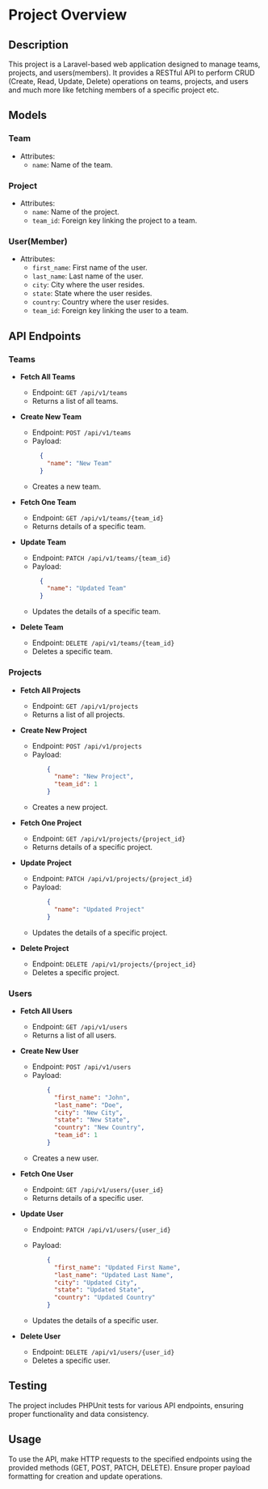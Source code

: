 # Project Overview

## Description
This project is a Laravel-based web application designed to manage teams, projects, and users(members). It provides a RESTful API to perform CRUD (Create, Read, Update, Delete) operations on teams, projects, and users and much more like fetching members of a specific project etc.

## Models
### Team
- Attributes:
  - `name`: Name of the team.

### Project
- Attributes:
  - `name`: Name of the project.
  - `team_id`: Foreign key linking the project to a team.

### User(Member)
- Attributes:
  - `first_name`: First name of the user.
  - `last_name`: Last name of the user.
  - `city`: City where the user resides.
  - `state`: State where the user resides.
  - `country`: Country where the user resides.
  - `team_id`: Foreign key linking the user to a team.

## API Endpoints

### Teams
- **Fetch All Teams**
  - Endpoint: `GET /api/v1/teams`
  - Returns a list of all teams.

- **Create New Team**
  - Endpoint: `POST /api/v1/teams`
  - Payload: 
    ```json
      { 
        "name": "New Team"
      }
    ```
  - Creates a new team.

- **Fetch One Team**
  - Endpoint: `GET /api/v1/teams/{team_id}`
  - Returns details of a specific team.

- **Update Team**
  - Endpoint: `PATCH /api/v1/teams/{team_id}`
  - Payload: 
    ```json
      {
        "name": "Updated Team"
      }
      ```
  - Updates the details of a specific team.

- **Delete Team**
  - Endpoint: `DELETE /api/v1/teams/{team_id}`
  - Deletes a specific team.

### Projects
- **Fetch All Projects**
  - Endpoint: `GET /api/v1/projects`
  - Returns a list of all projects.

- **Create New Project**
  - Endpoint: `POST /api/v1/projects`
  - Payload: 
      ```json
          { 
            "name": "New Project", 
            "team_id": 1 
          }
      ```
  - Creates a new project.

- **Fetch One Project**
  - Endpoint: `GET /api/v1/projects/{project_id}`
  - Returns details of a specific project.

- **Update Project**
  - Endpoint: `PATCH /api/v1/projects/{project_id}`
  - Payload: 
    ```json
        { 
          "name": "Updated Project"
        }
    ```
  - Updates the details of a specific project.

- **Delete Project**
  - Endpoint: `DELETE /api/v1/projects/{project_id}`
  - Deletes a specific project.

### Users
- **Fetch All Users**
  - Endpoint: `GET /api/v1/users`
  - Returns a list of all users.

- **Create New User**
  - Endpoint: `POST /api/v1/users`
  - Payload: 
    ```json
        {
          "first_name": "John", 
          "last_name": "Doe", 
          "city": "New City", 
          "state": "New State", 
          "country": "New Country", 
          "team_id": 1 
        }
    ```
  - Creates a new user.

- **Fetch One User**
  - Endpoint: `GET /api/v1/users/{user_id}`
  - Returns details of a specific user.

- **Update User**
  - Endpoint: `PATCH /api/v1/users/{user_id}`
  - Payload: 
    ```json
        { 
          "first_name": "Updated First Name", 
          "last_name": "Updated Last Name", 
          "city": "Updated City", 
          "state": "Updated State", 
          "country": "Updated Country" 
        }
    ```


  - Updates the details of a specific user.

- **Delete User**
  - Endpoint: `DELETE /api/v1/users/{user_id}`
  - Deletes a specific user.

## Testing
The project includes PHPUnit tests for various API endpoints, ensuring proper functionality and data consistency.

## Usage
To use the API, make HTTP requests to the specified endpoints using the provided methods (GET, POST, PATCH, DELETE). Ensure proper payload formatting for creation and update operations.

